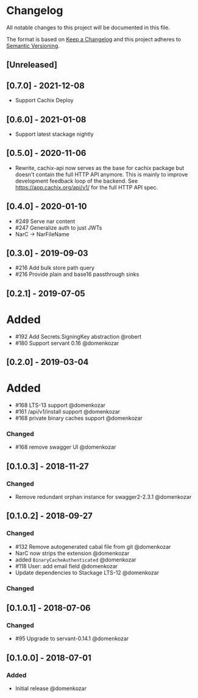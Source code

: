 # Changelog

All notable changes to this project will be documented in this file.

The format is based on [Keep a Changelog](http://keepachangelog.com/en/1.0.0/)
and this project adheres to [Semantic Versioning](http://semver.org/spec/v2.0.0.html).

## [Unreleased]

## [0.7.0] - 2021-12-08

- Support Cachix Deploy

## [0.6.0] - 2021-01-08

- Support latest stackage nightly

## [0.5.0] - 2020-11-06

- Rewrite, cachix-api now serves as the base for cachix package but doesn't contain the full HTTP API anymore.
  This is mainly to improve development feedback loop of the backend.
  See https://app.cachix.org/api/v1/ for the full HTTP API spec.

## [0.4.0] - 2020-01-10

- #249 Serve nar content
- #247 Generalize auth to just JWTs
- NarC -> NarFileName

## [0.3.0] - 2019-09-03

- #216 Add bulk store path query
- #216 Provide plain and base16 passthrough sinks

## [0.2.1] - 2019-07-05

# Added

- #192 Add Secrets.SigningKey abstraction @robert
- #180 Support servant 0.16 @domenkozar


## [0.2.0] - 2019-03-04

# Added

- #168 LTS-13 support @domenkozar
- #161 /api/v1/install support @domenkozar
- #168 private binary caches support @domenkozar

### Changed

- #168 remove swagger UI @domenkozar

## [0.1.0.3] - 2018-11-27

### Changed

- Remove redundant orphan instance for swagger2-2.3.1 @domenkozar

## [0.1.0.2] - 2018-09-27

### Changed

- #132 Remove autogenerated cabal file from git @domenkozar
- NarC now strips the extension @domenkozar
- added `BinaryCacheAuthenticated` @domenkozar
- #118 User: add email field @domenkozar
- Update dependencies to Stackage LTS-12 @domenkozar

### Changed

## [0.1.0.1] - 2018-07-06

### Changed

- #95 Upgrade to servant-0.14.1 @domenkozar

## [0.1.0.0] - 2018-07-01

### Added
- Initial release @domenkozar
